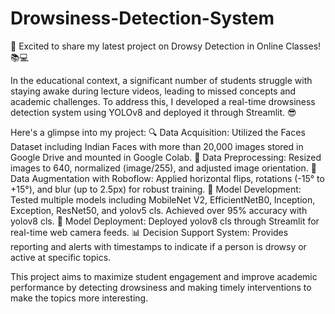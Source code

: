 # Drowsiness-Detection-System

🚀 Excited to share my latest project on Drowsy Detection in Online Classes! 📚💻

In the educational context, a significant number of students struggle with staying awake during lecture videos, leading to missed concepts and academic challenges. To address this, I developed a real-time drowsiness detection system using YOLOv8 and deployed it through Streamlit. 😎 

Here's a glimpse into my project:
🔍 Data Acquisition:
Utilized the Faces Dataset including Indian Faces with more than 20,000 images stored in Google Drive and mounted in Google Colab.
🔧 Data Preprocessing:
Resized images to 640, normalized (image/255), and adjusted image orientation.
🎨 Data Augmentation with Roboflow:
Applied horizontal flips, rotations (-15° to +15°), and blur (up to 2.5px) for robust training.
🧠 Model Development:
Tested multiple models including MobileNet V2, EfficientNetB0, Inception, Exception, ResNet50, and yolov5 cls.
Achieved over 95% accuracy with yolov8 cls.
🚀 Model Deployment:
Deployed yolov8 cls through Streamlit for real-time web camera feeds.
📊 Decision Support System:
Provides reporting and alerts with timestamps to indicate if a person is drowsy or active at specific topics.

This project aims to maximize student engagement and improve academic performance by detecting drowsiness and making timely interventions to make the topics more interesting.
